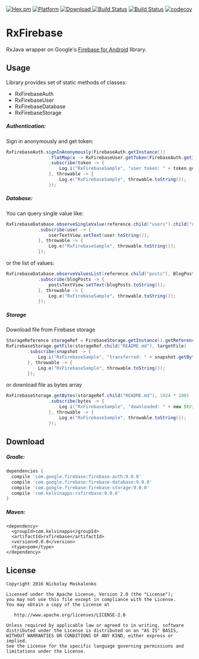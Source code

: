 [![Hex.pm](https://img.shields.io/hexpm/l/plug.svg)](http://www.apache.org/licenses/LICENSE-2.0) [![Platform](https://img.shields.io/badge/platform-android-green.svg)](http://developer.android.com/index.html)
[![Download](https://api.bintray.com/packages/kelvin/maven/rxfirebase/images/download.svg) ](https://bintray.com/kelvin/maven/rxfirebase/_latestVersion)
[![Build Status](https://img.shields.io/badge/Android%20Arsenal-rxFirebase-green.svg?style=true)](https://android-arsenal.com/details/1/3619)
[![Build Status](https://circleci.com/gh/nmoskalenko/rxFirebase/tree/master.svg?style=shield)](https://circleci.com/gh/nmoskalenko/rxFirebase/tree/master)
[![codecov](https://codecov.io/gh/nmoskalenko/rxFirebase/branch/master/graph/badge.svg)](https://codecov.io/gh/nmoskalenko/rxFirebase)

# RxFirebase

RxJava wrapper on Google's [Firebase for Android](https://www.firebase.com/docs/android/) library.


## Usage
Library provides set of static methods of classes:
- RxFirebaseAuth
- RxFirebaseUser
- RxFirebaseDatabase
- RxFirebaseStorage

##### Authentication:

Sign in anonymously and get token:
```java
RxFirebaseAuth.signInAnonymously(FirebaseAuth.getInstance())
                .flatMap(x -> RxFirebaseUser.getToken(FirebaseAuth.getInstance().getCurrentUser(), false))
                .subscribe(token -> {
                    Log.i("RxFirebaseSample", "user token: " + token.getToken());
                }, throwable -> {
                    Log.e("RxFirebaseSample", throwable.toString());
                });
```

##### Database:
You can query single value like:
```java
RxFirebaseDatabase.observeSingleValue(reference.child("users").child("nick"), User.class)
            .subscribe(user -> {
                userTextView.setText(user.toString());
            }, throwable -> {
                Log.e("RxFirebaseSample", throwable.toString());
            });
```

or the list of values:

```java
RxFirebaseDatabase.observeValuesList(reference.child("posts"), BlogPost.class)
            .subscribe(blogPosts -> {
                postsTextView.setText(blogPosts.toString());
            }, throwable -> {
                Log.e("RxFirebaseSample", throwable.toString());
            });
```

##### Storage

Download file from Firebase storage

```java
StorageReference storageRef = FirebaseStorage.getInstance().getReferenceFromUrl("gs://project-1125675579821020265.appspot.com");
RxFirebaseStorage.getFile(storageRef.child("README.md"), targetFile)
        .subscribe(snapshot -> {
            Log.i("RxFirebaseSample", "transferred: " + snapshot.getBytesTransferred() + " bytes");
        }, throwable -> {
            Log.e("RxFirebaseSample", throwable.toString());
        });
```

or download file as bytes array

```java
RxFirebaseStorage.getBytes(storageRef.child("README.md"), 1024 * 100)
                .subscribe(bytes -> {
                    Log.i("RxFirebaseSample", "downloaded: " + new String(bytes));
                }, throwable -> {
                    Log.e("RxFirebaseSample", throwable.toString());
                });
```


## Download

##### Gradle:
```groovy
dependencies {
  compile 'com.google.firebase:firebase-auth:9.0.0'
  compile 'com.google.firebase:firebase-database:9.0.0'
  compile 'com.google.firebase:firebase-storage:9.0.0'
  compile 'com.kelvinapps:rxfirebase:0.0.8'
}
```

##### Maven:
```
<dependency>
  <groupId>com.kelvinapps</groupId>
  <artifactId>rxfirebase</artifactId>
  <version>0.0.8</version>
  <type>pom</type>
</dependency>
```


## License
    Copyright 2016 Nickolay Moskalenko

    Licensed under the Apache License, Version 2.0 (the "License");
    you may not use this file except in compliance with the License.
    You may obtain a copy of the License at

       http://www.apache.org/licenses/LICENSE-2.0

    Unless required by applicable law or agreed to in writing, software
    distributed under the License is distributed on an "AS IS" BASIS,
    WITHOUT WARRANTIES OR CONDITIONS OF ANY KIND, either express or implied.
    See the License for the specific language governing permissions and
    limitations under the License.
